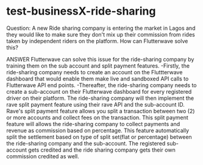 # test-businessX-ride-sharing

Question: A new Ride sharing company is entering the market in Lagos and they would like to make sure they don't mix up their commission from rides taken by independent riders on the platform. How can Flutterwave solve this? 

ANSWER
Flutterwave can solve this issue for the ride-sharing company by training them on the sub account and split payment features.
-Firstly, the ride-sharing company needs to create an account on the Fluttterwave dashboard that would enable them make live and sandboxed API calls to Flutterwave API end points.
-Thereafter, the ride-sharing company needs to create a sub-account on their Flutterwave dashboard for every registered driver on their platform. 
The ride-sharing company will then implement the rave split payment feature using their rave API and the sub-account ID. Rave's split payment feature allows you split a transaction between two (2) or more accounts and collect fees on the transaction. 
This split payment feature will allows the ride-sharing company to collect payments and revenue as commission based on percentage.
This feature automatically split the settlement based on type of split set(flat or percentage) between the ride-sharing company and the sub-account. The registered sub-account gets credited and the ride sharing company gets their own commission credited as well. 

